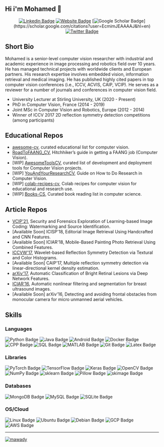 ## Hi i'm Mohamed 👋
<!-- <p align='center'>
  <a href="#"><img src="https://visitor-badge.glitch.me/badge?page_id=mawady.mawady??style=for-the-badge&logo=appveyor"></a>
</p> -->

<!-- <p align="left"> <img src="https://komarev.com/ghpvc/?username=mawady&label=Profile%20views&color=0e75b6&style=flat" alt="mawady" /> </p> -->

<div align="center">
  
[![Linkedin Badge](https://img.shields.io/badge/-mawady-blue?style=flat&logo=Linkedin&logoColor=white&link=https://www.linkedin.com/in/mawady/)](https://www.linkedin.com/in/mawady/)
[![Website Badge](https://img.shields.io/badge/-website-47CCCC?style=flat&logo=Google-Chrome&logoColor=white&link=https://mawady.github.io)](https://mawady.github.io)
[![Google Scholar Badge](https://img.shields.io/badge/-googlescholar-47CCCC?style=flat&logo=googlescholar&logoColor=white&link=[https://mawady.github.io](https://scholar.google.com/citations?user=EcmimJEAAAAJ&hl=en))](https://scholar.google.com/citations?user=EcmimJEAAAAJ&hl=en)
[![Twitter Badge](https://img.shields.io/badge/-@mawady-1ca0f1?style=flat&labelColor=1ca0f1&logo=twitter&logoColor=white&link=https://twitter.com/mawady)](https://twitter.com/mawady)  

</div>

## Short Bio
Mohamed is a senior-level computer vision researcher with industrial and academic experience in image processing and robotics field over 10 years. He has managed technical projects with worldwide clients and European partners. His research expertise involves embedded vision, information retrieval and medical imaging. He has published highly cited papers in top computer vision conferences (i.e., ICCV, ACVIS, CAIP, VCIP). He serves as a reviewer for a number of journals and conferences in computer vision field.
- University Lecturer at Stirling University, UK (2020 - Present)
- PhD in Computer Vision, France (2014 - 2019)
- Joint MSc in Computer Vision and Robotics, Europe (2012 - 2014)
- Winner of ICCV 2017 2D reflection symmetry detection competitions (among participants)

## Educational Repos
- [awesome-cv](https://github.com/mawady/awesome-cv), curated educational list for computer vision.
- [RoadToFAANG_CV](https://github.com/mawady/RoadToFAANG_CV), Hitchhiker’s guide in getting a FAANG job (Computer Vision).
- [WIP] [AwesomeToolsCV](https://github.com/mawady/awesome-tools-cv), curated list of development and deployment tools for Computer Vision projects.
- [WIP] [YouAndYourResearchCV](https://github.com/mawady/YouAndYourResearchCV.md), Guide on How to Do Research in Computer Vision.
- [WIP] [colab-recipes-cv](https://github.com/mawady/colab-recipes-cv), Colab recipes for computer vision for educational and research use.
- [WIP] [Books-CS](https://github.com/mawady/Books-CS), Curated book reading list in computer science.

## Article Repos
- [VCIP'21](https://github.com/mawady/vcip21), Security and Forensics Exploration of Learning-based Image Coding: Watermarking and Source Identification.
- [Available Soon] ICISP'18, Editorial Image Retrieval Using Handcrafted and CNN Features.
- [Available Soon] ICIAR'18, Mobile-Based Painting Photo Retrieval Using Combined Features.
- [ICCVW'17](https://github.com/mawady/ColorSymDetect), Wavelet-based Reflection Symmetry Detection via Textural and Color Histograms.
- [Available Soon] CAIP'17, Multiple reflection symmetry detection via linear-directional kernel density estimation.
- [arXiv'17](https://github.com/mawady/DeepRetinalClassification), Automatic Classification of Bright Retinal Lesions via Deep Network Features.
- [ICIAR'16](https://github.com/mawady/bus-segmentation), Automatic nonlinear filtering and segmentation for breast ultrasound images.
- [Available Soon] arXiv'16, Detecting and avoiding frontal obstacles from monocular camera for micro unmanned aerial vehicles.

## Skills
### Languages
![Python Badge](https://img.shields.io/badge/-Python-blue?style=flat&logo=Python&logoColor=white)
![Java Badge](https://img.shields.io/badge/-JAVA-blue?style=flat&logo=Java&logoColor=white)
![Android Badge](https://img.shields.io/badge/-Android-blue?style=flat&logo=Android&logoColor=white)
![Docker Badge](https://img.shields.io/badge/-Docker-blue?style=flat&logo=Docker&logoColor=white)
![CPP Badge](https://img.shields.io/badge/-C++-blue?style=flat&logo=cplusplus&logoColor=white)
![SQL Badge](https://img.shields.io/badge/-SQL-blue?style=flat&logo=SQL&logoColor=white)
![MATLAB Badge](https://img.shields.io/badge/-MATLAB-blue?style=flat&logo=MATLAB&logoColor=white)
![Git Badge](https://img.shields.io/badge/-Git-blue?style=flat&logo=Git&logoColor=white)
![Latex Badge](https://img.shields.io/badge/-Latex-blue?style=flat&logo=latex&logoColor=white)
### Libraries
![PyTorch Badge](https://img.shields.io/badge/-PyTorch-blue?style=flat&logo=PyTorch&logoColor=white)
![TensorFlow Badge](https://img.shields.io/badge/-TensorFlow-blue?style=flat&logo=TensorFlow&logoColor=white)
![Keras Badge](https://img.shields.io/badge/-Keras-blue?style=flat&logo=Keras&logoColor=white)
![OpenCV Badge](https://img.shields.io/badge/-OpenCV-blue?style=flat&logo=OpenCV&logoColor=white)
![NumPy Badge](https://img.shields.io/badge/-NumPy-blue?style=flat&logo=NumPy&logoColor=white)
![sklearn Badge](https://img.shields.io/badge/-sklearn-blue?style=flat&logo=scikitlearn&logoColor=white)
![Pillow Badge](https://img.shields.io/badge/-Pillow-blue?style=flat&logo=Pillow&logoColor=white)
![skimage Badge](https://img.shields.io/badge/-skimage-blue?style=flat&logo=skimage&logoColor=white)
### Databases
![MongoDB Badge](https://img.shields.io/badge/-MongoDB-blue?style=flat&logo=MongoDB&logoColor=white)
![MySQL Badge](https://img.shields.io/badge/-MySQL-blue?style=flat&logo=MySQL&logoColor=white)
![SQLite Badge](https://img.shields.io/badge/-SQLite-blue?style=flat&logo=SQLite&logoColor=white)
### OS/Cloud
![Linux Badge](https://img.shields.io/badge/-Linux-blue?style=flat&logo=Linux&logoColor=white)
![Ubuntu Badge](https://img.shields.io/badge/-Ubuntu-blue?style=flat&logo=Ubuntu&logoColor=white)
![Debian Badge](https://img.shields.io/badge/-Debian-blue?style=flat&logo=Debian&logoColor=white)
![GCP Badge](https://img.shields.io/badge/-GCP-blue?style=flat&logo=googlecloud&logoColor=white)
![AWS Badge](https://img.shields.io/badge/-AWS-blue?style=flat&logo=amazonaws&logoColor=white)

---

<!-- [![GitHub stats](https://github-readme-stats.vercel.app/api?username=mawady&show_icons=true&locale=en)](https://github.com/mawady) -->
<!-- [![Top Langs](https://github-readme-stats.vercel.app/api/top-langs/?username=mawady&show_icons=true&locale=en&layout=compact)](https://github.com/anuraghazra/github-readme-stats) -->
<p align="left"> <a href="https://github.com/ryo-ma/github-profile-trophy"><img src="https://github-profile-trophy.vercel.app/?username=mawady&column=8&no-frame=true" alt="mawady" /></a> </p>

<!--
**mawady/mawady** is a ✨ _special_ ✨ repository because its `README.md` (this file) appears on your GitHub profile.

Here are some ideas to get you started:

- 🔭 I’m currently working on ...
- 🌱 I’m currently learning ...
- 👯 I’m looking to collaborate on ...
- 🤔 I’m looking for help with ...
- 💬 Ask me about ...
- 📫 How to reach me: ...
- 😄 Pronouns: ...
- ⚡ Fun fact: ...
-->
